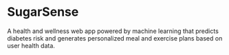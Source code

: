# SugarSense
A health and wellness web app powered by machine learning that predicts diabetes risk and generates personalized meal and exercise plans based on user health data.
